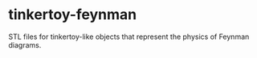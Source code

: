 # tinkertoy-feynman
STL files for tinkertoy-like objects that represent the physics of Feynman diagrams.

